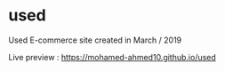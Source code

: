 # used
Used E-commerce site created in March / 2019 

Live preview : https://mohamed-ahmed10.github.io/used
